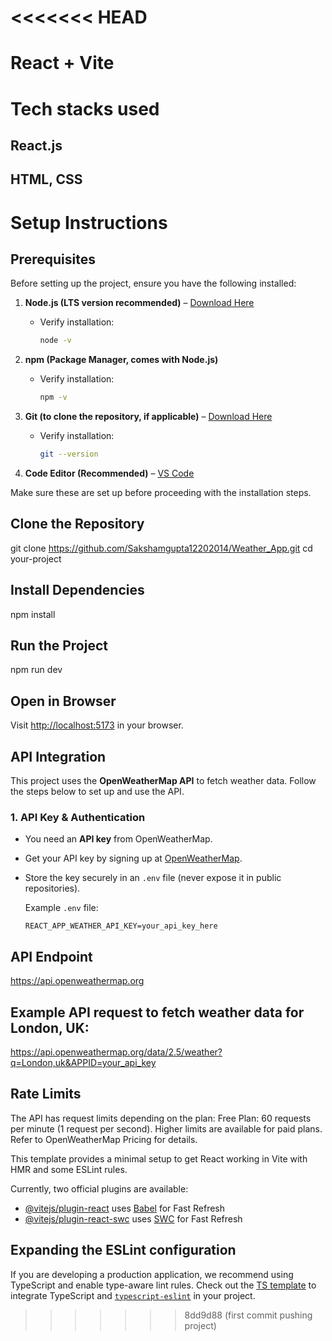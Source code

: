 # <<<<<<< HEAD

# React + Vite
# Tech stacks used 
## React.js
## HTML, CSS

# Setup Instructions

## Prerequisites

Before setting up the project, ensure you have the following installed:

1. **Node.js (LTS version recommended)** – [Download Here](https://nodejs.org/)  
   - Verify installation:  
     ```sh
     node -v
     ```

2. **npm (Package Manager, comes with Node.js)**  
   - Verify installation:  
     ```sh
     npm -v
     ```

3. **Git (to clone the repository, if applicable)** – [Download Here](https://git-scm.com/)  
   - Verify installation:  
     ```sh
     git --version
     ```

4. **Code Editor (Recommended)** – [VS Code](https://code.visualstudio.com/)

Make sure these are set up before proceeding with the installation steps.

##  Clone the Repository
git clone https://github.com/Sakshamgupta12202014/Weather_App.git
cd your-project

## Install Dependencies
npm install

## Run the Project
npm run dev
## Open in Browser
Visit [http://localhost:5173](http://localhost:5173/) in your browser.

## API Integration

This project uses the **OpenWeatherMap API** to fetch weather data. Follow the steps below to set up and use the API.

### 1. API Key & Authentication  
- You need an **API key** from OpenWeatherMap.  
- Get your API key by signing up at [OpenWeatherMap](https://home.openweathermap.org/users/sign_up).  
- Store the key securely in an `.env` file (never expose it in public repositories).

  Example `.env` file:  
  ```env
  REACT_APP_WEATHER_API_KEY=your_api_key_here
## API Endpoint
https://api.openweathermap.org

## Example API request to fetch weather data for London, UK:
https://api.openweathermap.org/data/2.5/weather?q=London,uk&APPID=your_api_key

## Rate Limits
The API has request limits depending on the plan:
Free Plan: 60 requests per minute (1 request per second).
Higher limits are available for paid plans. Refer to OpenWeatherMap Pricing for details.

This template provides a minimal setup to get React working in Vite with HMR and some ESLint rules.

Currently, two official plugins are available:

- [@vitejs/plugin-react](https://github.com/vitejs/vite-plugin-react/blob/main/packages/plugin-react/README.md) uses [Babel](https://babeljs.io/) for Fast Refresh
- [@vitejs/plugin-react-swc](https://github.com/vitejs/vite-plugin-react-swc) uses [SWC](https://swc.rs/) for Fast Refresh

## Expanding the ESLint configuration

If you are developing a production application, we recommend using TypeScript and enable type-aware lint rules. Check out the [TS template](https://github.com/vitejs/vite/tree/main/packages/create-vite/template-react-ts) to integrate TypeScript and [`typescript-eslint`](https://typescript-eslint.io) in your project.

> > > > > > > 8dd9d88 (first commit pushing project)
